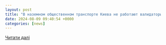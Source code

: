 ```yaml
---
layout: post
title: "В наземном общественном транспорте Киева не работают валидаторы. Как оплатить проезд (обновлено) — Минфин"
date: 2024-08-09 09:40:54 +0000
categories: [news]
---
```


[Читати далі](https://minfin.com.ua/2024/08/09/132842692/)
